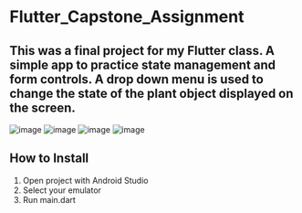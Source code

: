 # Flutter_Capstone_Assignment

## This was a final project for my Flutter class. A simple app to practice state management and form controls. A drop down menu is used to change the state of the plant object displayed on the screen. 

![image](https://github.com/user-attachments/assets/e143ae0d-160a-46ed-b048-63c3839884e2)
![image](https://github.com/user-attachments/assets/f3a649e3-409a-4144-8705-8fafc509c023)
![image](https://github.com/user-attachments/assets/92c3b826-6229-4175-bb33-f728391cbb2a)
![image](https://github.com/user-attachments/assets/3bed2456-251b-4175-bebe-ff48f9189d12)

## How to Install
1. Open project with Android Studio
2. Select your emulator 
3. Run main.dart

